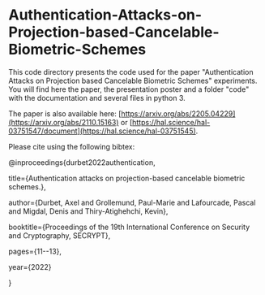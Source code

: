 # Authentication-Attacks-on-Projection-based-Cancelable-Biometric-Schemes


This code directory presents the code used for the paper "Authentication Attacks on Projection based Cancelable Biometric Schemes" experiments. 
You will find here the paper, the presentation poster and a folder "code" with the documentation and several files in python 3.

The paper is also available here: [https://arxiv.org/abs/2205.04229](https://arxiv.org/abs/2110.15163) or [https://hal.science/hal-03751547/document](https://hal.science/hal-03751545).

Please cite using the following bibtex:


@inproceedings{durbet2022authentication,


  title={Authentication attacks on projection-based cancelable biometric schemes.},
  
  
  author={Durbet, Axel and Grollemund, Paul-Marie and Lafourcade, Pascal and Migdal, Denis and Thiry-Atighehchi, Kevin},
  
  
  booktitle={Proceedings of the 19th International Conference on Security and Cryptography, SECRYPT},
  
  
  pages={11--13},
  
  
  year={2022}
  
  
}
